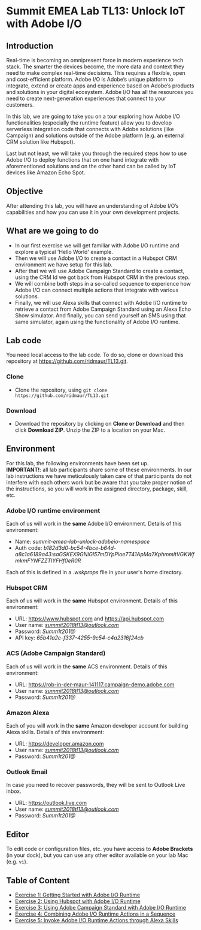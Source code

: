 # Summit EMEA Lab TL13: Unlock IoT with Adobe I/O

## Introduction
Real-time is becoming an omnipresent force in modern experience tech stack. The smarter the devices become, the more data and context they need to make complex real-time decisions. This requires a flexible, open and cost-efficient platform. Adobe I/O is Adobe’s unique platform to integrate, extend or create apps and experience based on Adobe’s products and solutions in your digital ecosystem. Adobe I/O has all the resources you need to create next-generation experiences that connect to your customers.

In this lab, we are going to take you on a tour exploring how Adobe I/O functionalities (especially the runtime feature) allow you to develop serverless integration code that connects with Adobe solutions (like Campaign) and solutions outside of the Adobe platform (e.g. an external CRM solution like Hubspot).

Last but not least, we will take you through the required steps how to use Adobe I/O to deploy functions that on one hand integrate with aforementioned solutions and on the other hand can be called by IoT devices like Amazon Echo Spot.

## Objective
After attending this lab, you will have an understanding of Adobe I/O’s capabilities and how you can use it in your own development projects.


## What are we going to do
* In our first exercise we will get familiar with Adobe I/O runtime and explore a typical 'Hello World' example.
* Then we will use Adobe I/O to create a contact in a Hubspot CRM environment we have setup for this lab.
* After that we will use Adobe Campaign Standard to create a contact, using the CRM Id we got back from Hubspot CRM in the previous step.
* We will combine both steps in a so-called sequence to experience how Adobe I/O can connect multiple actions that integrate with various solutions.
* Finally, we will use Alexa skills that connect with Adobe I/O runtime to retrieve a contact from Adobe Campaign Standard using an Alexa Echo Show simulator. And finally, you can send yourself an SMS using that same simulator, again using the functionality of Adobe I/O runtime.

## Lab code
You need local access to the lab code. To do so, clone or download this repository at https://github.com/ridmaur/TL13.git. 

### Clone
* Clone the repository, using `git clone https://github.com/ridmaur/TL13.git`

### Download
* Download the repository by clicking on **Clone or Download** and then click **Download ZIP**. Unzip the ZIP to a location on your Mac.


## Environment
For this lab, the following environments have been set up.\
**IMPORTANT!**: all lab participants share some of these environments. In our lab instructions we have meticulously taken care of that participants do not interfere with each others work but be aware that you take proper notion of the instructions, so you will work in the assigned directory, package, skill, etc.

### Adobe I/O runtime environment
Each of us will work in the **same** Adobe I/O environment. Details of this environment:
* Name: *summit-emea-lab-unlock-adobeio-namespace*
* Auth code: *b182d3d0-bc54-4bce-b64d-a8c1a6189a43:saGSKEX9GNlGl57mDYpPioe7T41ApMa7KphmmltVGKWfmkmFYNFZZTlYFHf0eR0R*

Each of this is defined in a *.wskprops* file in your user's home directory.

### Hubspot CRM
Each of us will work in the **same** Hubspot environment. Details of this environment:
* URL: https://www.hubspot.com and https://api.hubspot.com
* User name: *summit2018tl13@outlook.com*
* Password:  *Summ1t201@*
* API key: *65b41a2c-f337-4255-9c54-c4a2316f24cb*


### ACS (Adobe Campaign Standard)
Each of us will work in the **same** ACS environment. Details of this environment:
* URL: https://rob-in-der-maur-141117.campaign-demo.adobe.com
* User name: *summit2018tl13@outlook.com*
* Password:  *Summ1t201@*

### Amazon Alexa
Each of you will work in the **same** Amazon developer account for building Alexa skills. Details of this environment:
* URL: https://developer.amazon.com
* User name: *summit2018tl13@outlook.com* 
* Password:  *Summ1t201@*

### Outlook Email
In case you need to recover passwords, they will be sent to Outlook Live inbox.
* URL: https://outlook.live.com
* User name: *summit2018tl13@outlook.com*
* Password: *Summ1t201@*


## Editor
To edit code or configuration files, etc. you have access to **Adobe Brackets** (in your dock), but you can use any other editor available on your lab Mac (e.g. `vi`).

## Table of Content
* [Exercise 1: Getting Started with Adobe I/O Runtime](intro/)
* [Exercise 2: Using Hubspot with Adobe I/O Runtime](hubspot/)
* [Exercise 3: Using Adobe Campaign Standard with Adobe I/O Runtime](acs/)
* [Exercise 4: Combining Adobe I/O Runtime Actions in a Sequence](sequence/)
* [Exercise 5: Invoke Adobe I/O Runtime Actions through Alexa Skills](alexa/)

